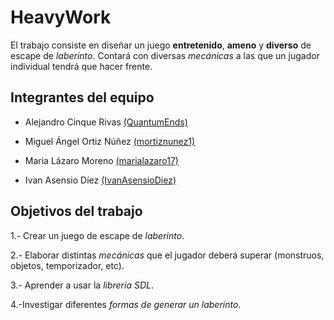 ﻿# HeavyWork

El trabajo consiste en diseñar un juego **entretenido**, **ameno** y **diverso** de escape de *laberinto*.
Contará con diversas *mecánicas* a las que un jugador individual tendrá que hacer frente.

## Integrantes del equipo

* Alejandro Cinque Rivas [(QuantumEnds)](https://github.com/QuantumEnds)

* Miguel Ángel Ortiz Núñez [(mortiznunez1)](https://github.com/mortiznunez1)

* Maria Lázaro Moreno [(marialazaro17)](https://github.com/marialazaro17)

* Ivan Asensio Díez [(IvanAsensioDiez)](https://github.com/IvanAsensioDiez)

## Objetivos del trabajo

1.- Crear un juego de escape de *laberinto*.

2.- Elaborar distintas *mecánicas* que el jugador deberá superar (monstruos, objetos, temporizador, etc).

3.- Aprender a usar la *librería SDL*.

4.-Investigar diferentes *formas de generar un laberinto*.